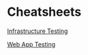 # Cheatsheets

[Infrastructure Testing](infrastructure-testing/00-README.md)

[Web App Testing](web-testing/00-README.md)



